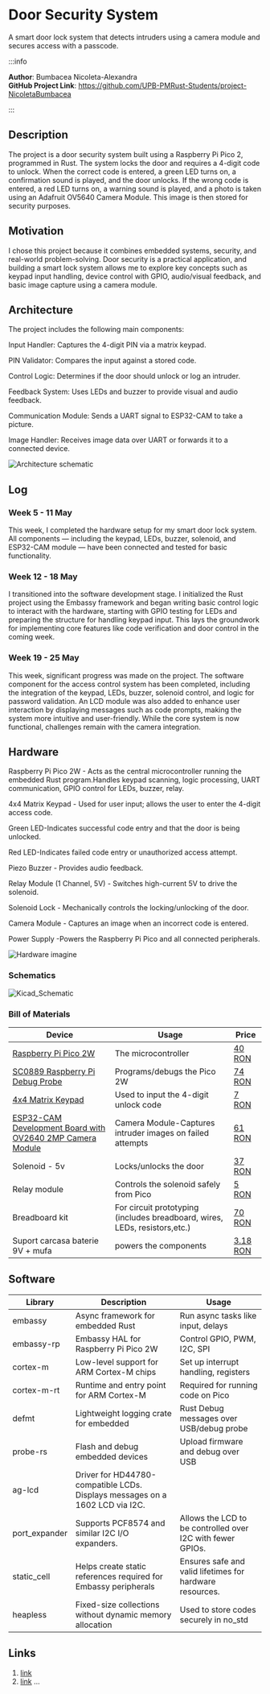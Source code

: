 # Door Security System
A smart door lock system that detects intruders using a camera module and secures access with a passcode.

:::info

**Author**: Bumbacea Nicoleta-Alexandra \
**GitHub Project Link**: https://github.com/UPB-PMRust-Students/project-NicoletaBumbacea

:::

## Description

The project is a door security system built using a Raspberry Pi Pico 2, programmed in Rust. The system locks the door and requires a 4-digit code to unlock. When the correct code is entered, a green LED turns on, a confirmation sound is played, and the door unlocks. If the wrong code is entered, a red LED turns on, a warning sound is played, and a photo is taken using an Adafruit OV5640 Camera Module. This image is then stored for security purposes.​


## Motivation

I chose this project because it combines embedded systems, security, and real-world problem-solving. Door security is a practical application, and building a smart lock system allows me to explore key concepts such as keypad input handling, device control with GPIO, audio/visual feedback, and basic image capture using a camera module.

## Architecture 
The project includes the following main components:

Input Handler: Captures the 4-digit PIN via a matrix keypad.

PIN Validator: Compares the input against a stored code.

Control Logic: Determines if the door should unlock or log an intruder.

Feedback System: Uses LEDs and buzzer to provide visual and audio feedback.

Communication Module: Sends a UART signal to ESP32-CAM to take a picture.

Image Handler: Receives image data over UART or forwards it to a connected device.

 ![Architecture schematic](arhi.webp)

## Log


### Week 5 - 11 May
This week, I completed the hardware setup for my smart door lock system. All components — including the keypad, LEDs, buzzer, solenoid, and ESP32-CAM module — have been connected and tested for basic functionality.
### Week 12 - 18 May
I transitioned into the software development stage. I initialized the Rust project using the Embassy framework and began writing basic control logic to interact with the hardware, starting with GPIO testing for LEDs and preparing the structure for handling keypad input. This lays the groundwork for implementing core features like code verification and door control in the coming week.
### Week 19 - 25 May
This week, significant progress was made on the project. The software component for the access control system has been completed, including the integration of the keypad, LEDs, buzzer, solenoid control, and logic for password validation. An LCD module was also added to enhance user interaction by displaying messages such as code prompts, making the system more intuitive and user-friendly. While the core system is now functional, challenges remain with the camera integration. 

## Hardware

Raspberry Pi Pico 2W - Acts as the central microcontroller running the embedded Rust program.Handles keypad scanning, logic processing, UART communication, GPIO control for LEDs, buzzer, relay.

4x4 Matrix Keypad - Used for user input; allows the user to enter the 4-digit access code.

Green LED-Indicates successful code entry and that the door is being unlocked.

Red LED-Indicates failed code entry or unauthorized access attempt.

Piezo Buzzer - Provides audio feedback.

Relay Module (1 Channel, 5V) - Switches high-current 5V to drive the solenoid.

Solenoid Lock - Mechanically controls the locking/unlocking of the door.

Camera Module - Captures an image when an incorrect code is entered.

Power Supply  -Powers the Raspberry Pi Pico and all connected peripherals.

![Hardware imagine](imghardware.webp)

### Schematics

![Kicad_Schematic](kicad_schematic.svg)


### Bill of Materials

| Device | Usage | Price |
|--------|--------|-------|
| [Raspberry Pi Pico 2W](https://www.raspberrypi.com/documentation/microcontrollers/raspberry-pi-pico.html) | The microcontroller | [40 RON](https://www.optimusdigital.ro/ro/placi-raspberry-pi/13327-raspberry-pi-pico-2-w.html?search_query=raspberry+pi+pico+2W&results=26)|
|[SC0889 Raspberry Pi Debug Probe](https://www.farnell.com/datasheets/3930618.pdf)|Programs/debugs the Pico 2W|[74 RON](https://ro.farnell.com/raspberry-pi/sc0889/debug-connector-3-pin-raspberry/dp/4163983)|
|[4x4 Matrix Keypad](https://cdn.sparkfun.com/assets/f/f/a/5/0/DS-16038.pdf)|Used to input the 4-digit unlock code|[7 RON](https://www.optimusdigital.ro/ro/senzori-senzori-de-atingere/470-tastatura-matriceala-4x4-cu-conector-pin-de-tip-mama.html?search_query=tastatura&results=51)|
|[ESP32-CAM Development Board with OV2640 2MP Camera Module](https://media.digikey.com/pdf/Data%20Sheets/DFRobot%20PDFs/DFR0602_Web.pdf)|Camera Module-Captures intruder images on failed attempts|[61 RON](https://sigmanortec.ro/placa-dezvoltare-esp32-cam-wifi-bluetooth-ov2640-2mp)|
|Solenoid - 5v|Locks/unlocks the door|[37 RON](https://www.robofun.ro/mecanice/solenoid-5v-small.html)|
|Relay module|Controls the solenoid safely from Pico|[5 RON](https://www.optimusdigital.ro/ro/electronica-de-putere-module-cu-releu/13084-modul-releu-cu-un-canal-comandat-cu-5-v.html?search_query=relay&results=24)|
|Breadboard kit|For circuit prototyping (includes breadboard, wires, LEDs, resistors,etc.)|[70 RON](https://www.emag.ro/set-componente-electronice-led-uri-breadboard-830-puncte-componente-pentru-incepatori-compatibil-arduino-si-raspberry-pi-ouylaf-308-10149-409/pd/DH8RVLYBM/)|
|Suport carcasa baterie 9V + mufa|powers the components|[3.18 RON](https://ardushop.ro/ro/carcase-i-suporturi/1060-suport-carcasa-baterie-9v-mufa-6427854014559.html)|

## Software

| Library | Description | Usage |
|---------|-------------|-------|
|embassy|Async framework for embedded Rust|	Run async tasks like input, delays|
|embassy-rp|Embassy HAL for Raspberry Pi Pico 2W|Control GPIO, PWM, I2C, SPI|
|cortex-m|Low-level support for ARM Cortex-M chips|Set up interrupt handling, registers|
|cortex-m-rt|Runtime and entry point for ARM Cortex-M|Required for running code on Pico|
|defmt|Lightweight logging crate for embedded| Rust	Debug messages over USB/debug probe|
|probe-rs|Flash and debug embedded devices|Upload firmware and debug over USB|
|ag-lcd	|Driver for HD44780-compatible LCDs. Displays messages on a 1602 LCD via I2C.|
|port_expander|Supports PCF8574 and similar I2C I/O expanders.|Allows the LCD to be controlled over I2C with fewer GPIOs.|
|static_cell|Helps create static references required for Embassy peripherals|Ensures safe and valid lifetimes for hardware resources.|
|heapless|Fixed-size collections without dynamic memory allocation|Used to store codes securely in no_std|


## Links

<!-- Add a few links that inspired you and that you think you will use for your project -->

1. [link](https://example.com)
2. [link](https://example3.com)
...


